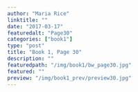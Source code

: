 ```yaml
---
author: "Maria Rice"
linktitle: ""
date: "2017-03-17"
featuredalt: "Page30"
categories: ["book1"]
type: "post"
title: "Book 1, Page 30"
description: ""
featuredpath: "/img/book1/bw_page30.jpg"
featured: ""
preview: "/img/book1_prev/preview30.jpg"
---
```


